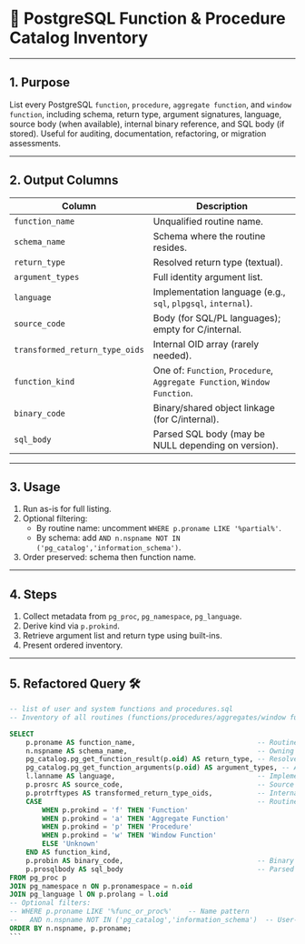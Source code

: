 # 📘 PostgreSQL Function & Procedure Catalog Inventory

---

## 1. Purpose
List every PostgreSQL `function`, `procedure`, `aggregate function`, and `window function`, including schema, return type, argument signatures, language, source body (when available), internal binary reference, and SQL body (if stored). Useful for auditing, documentation, refactoring, or migration assessments.

---

## 2. Output Columns
| Column | Description |
|--------|-------------|
| `function_name` | Unqualified routine name. |
| `schema_name` | Schema where the routine resides. |
| `return_type` | Resolved return type (textual). |
| `argument_types` | Full identity argument list. |
| `language` | Implementation language (e.g., `sql`, `plpgsql`, `internal`). |
| `source_code` | Body (for SQL/PL languages); empty for C/internal. |
| `transformed_return_type_oids` | Internal OID array (rarely needed). |
| `function_kind` | One of: `Function`, `Procedure`, `Aggregate Function`, `Window Function`. |
| `binary_code` | Binary/shared object linkage (for C/internal). |
| `sql_body` | Parsed SQL body (may be NULL depending on version). |

---

## 3. Usage
1. Run as-is for full listing.
2. Optional filtering:
   - By routine name: uncomment `WHERE p.proname LIKE '%partial%'`.
   - By schema: add `AND n.nspname NOT IN ('pg_catalog','information_schema')`.
3. Order preserved: schema then function name.

---

## 4. Steps
1. Collect metadata from `pg_proc`, `pg_namespace`, `pg_language`.
2. Derive kind via `p.prokind`.
3. Retrieve argument list and return type using built-ins.
4. Present ordered inventory.

---

## 5. Refactored Query 🛠️

````sql
-- list of user and system functions and procedures.sql
-- Inventory of all routines (functions/procedures/aggregates/window functions).

SELECT 
    p.proname AS function_name,                              -- Routine name (unqualified)
    n.nspname AS schema_name,                                -- Owning schema
    pg_catalog.pg_get_function_result(p.oid) AS return_type, -- Resolved return type
    pg_catalog.pg_get_function_arguments(p.oid) AS argument_types, -- Argument signature
    l.lanname AS language,                                   -- Implementation language
    p.prosrc AS source_code,                                 -- Source text (for SQL / PL languages)
    p.protrftypes AS transformed_return_type_oids,           -- Internal transformed return types (rare usage)
    CASE                                                     -- Routine classification
        WHEN p.prokind = 'f' THEN 'Function'
        WHEN p.prokind = 'a' THEN 'Aggregate Function'
        WHEN p.prokind = 'p' THEN 'Procedure'
        WHEN p.prokind = 'w' THEN 'Window Function'
        ELSE 'Unknown'
    END AS function_kind,
    p.probin AS binary_code,                                 -- Binary reference (C/internal)
    p.prosqlbody AS sql_body                                 -- Parsed SQL body (may be NULL)
FROM pg_proc p
JOIN pg_namespace n ON p.pronamespace = n.oid
JOIN pg_language l ON p.prolang = l.oid
-- Optional filters:
-- WHERE p.proname LIKE '%func_or_proc%'    -- Name pattern
--   AND n.nspname NOT IN ('pg_catalog','information_schema')  -- User-defined only
ORDER BY n.nspname, p.proname;
```